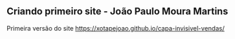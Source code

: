 ## Criando primeiro site - João Paulo Moura Martins
Primeira versão do site
https://xotapejoao.github.io/capa-invisivel-vendas/
